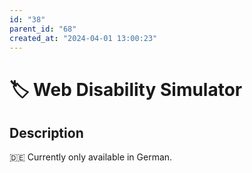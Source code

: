 ```yaml
---
id: "38"
parent_id: "68"
created_at: "2024-04-01 13:00:23"
---
```


# 🏷️ Web Disability Simulator

## Description

🇩🇪 Currently only available in German.